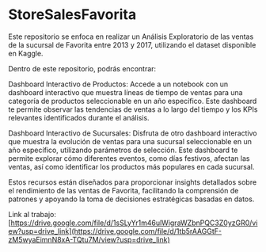 # StoreSalesFavorita
Este repositorio se enfoca en realizar un Análisis Exploratorio de las ventas de la sucursal de Favorita entre 2013 y 2017, utilizando el dataset disponible en Kaggle.

Dentro de este repositorio, podrás encontrar:

Dashboard Interactivo de Productos: Accede a un notebook con un dashboard interactivo que muestra líneas de tiempo de ventas para una categoría de productos seleccionable en un año específico. Este dashboard te permite observar las tendencias de ventas a lo largo del tiempo y los KPIs relevantes identificados durante el análisis.

Dashboard Interactivo de Sucursales: Disfruta de otro dashboard interactivo que muestra la evolución de ventas para una sucursal seleccionable en un año específico, utilizando parámetros de selección. Este dashboard te permite explorar cómo diferentes eventos, como días festivos, afectan las ventas, así como identificar los productos más populares en cada sucursal.

Estos recursos están diseñados para proporcionar insights detallados sobre el rendimiento de las ventas de Favorita, facilitando la comprensión de patrones y apoyando la toma de decisiones estratégicas basadas en datos.



Link al trabajo: [https://drive.google.com/file/d/1sSLyYr1m46ulWigraWZbnPQC3Z0yzGR0/view?usp=drive_link](https://drive.google.com/file/d/1tb5rAAGGtF-zM5wyaEimnN8xA-TQtu7M/view?usp=drive_link)

